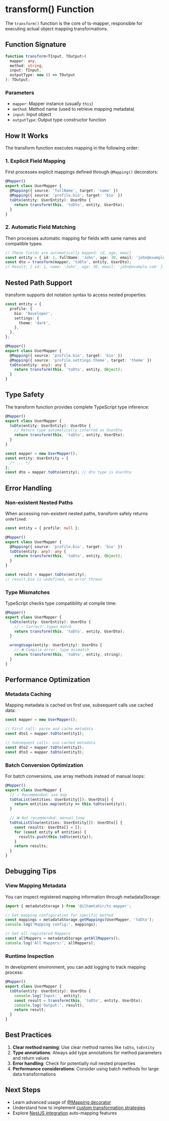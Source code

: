 # transform() Function

The `transform()` function is the core of ts-mapper, responsible for executing actual object mapping transformations.

## Function Signature

```typescript
function transform<TInput, TOutput>(
  mapper: any,
  method: string,
  input: TInput,
  outputType: new () => TOutput
): TOutput;
```

### Parameters

- `mapper`: Mapper instance (usually `this`)
- `method`: Method name (used to retrieve mapping metadata)
- `input`: Input object
- `outputType`: Output type constructor function

## How It Works

The transform function executes mapping in the following order:

### 1. Explicit Field Mapping

First processes explicit mappings defined through `@Mapping()` decorators:

```typescript
@Mapper()
export class UserMapper {
  @Mapping({ source: 'fullName', target: 'name' })
  @Mapping({ source: 'profile.bio', target: 'bio' })
  toDto(entity: UserEntity): UserDto {
    return transform(this, 'toDto', entity, UserDto);
  }
}
```

### 2. Automatic Field Matching

Then processes automatic mapping for fields with same names and compatible types:

```typescript
// These fields are automatically mapped: id, age, email
const entity = { id: 1, fullName: 'John', age: 30, email: 'john@example.com' };
const dto = transform(mapper, 'toDto', entity, UserDto);
// Result: { id: 1, name: 'John', age: 30, email: 'john@example.com' }
```

## Nested Path Support

transform supports dot notation syntax to access nested properties:

```typescript
const entity = {
  profile: {
    bio: 'Developer',
    settings: {
      theme: 'dark',
    },
  },
};

@Mapper()
export class UserMapper {
  @Mapping({ source: 'profile.bio', target: 'bio' })
  @Mapping({ source: 'profile.settings.theme', target: 'theme' })
  toDto(entity: any): any {
    return transform(this, 'toDto', entity, Object);
  }
}
```

## Type Safety

The transform function provides complete TypeScript type inference:

```typescript
@Mapper()
export class UserMapper {
  toDto(entity: UserEntity): UserDto {
    // Return type automatically inferred as UserDto
    return transform(this, 'toDto', entity, UserDto);
  }
}

const mapper = new UserMapper();
const entity: UserEntity = {
  /* ... */
};
const dto = mapper.toDto(entity); // dto type is UserDto
```

## Error Handling

### Non-existent Nested Paths

When accessing non-existent nested paths, transform safely returns `undefined`:

```typescript
const entity = { profile: null };

@Mapper()
export class UserMapper {
  @Mapping({ source: 'profile.bio', target: 'bio' })
  toDto(entity: any): any {
    return transform(this, 'toDto', entity, Object);
  }
}

const result = mapper.toDto(entity);
// result.bio is undefined, no error thrown
```

### Type Mismatches

TypeScript checks type compatibility at compile time:

```typescript
@Mapper()
export class UserMapper {
  toDto(entity: UserEntity): UserDto {
    // ✅ Correct: types match
    return transform(this, 'toDto', entity, UserDto);
  }

  wrongUsage(entity: UserEntity): UserDto {
    // ❌ Compile error: type mismatch
    return transform(this, 'toDto', entity, string);
  }
}
```

## Performance Optimization

### Metadata Caching

Mapping metadata is cached on first use, subsequent calls use cached data:

```typescript
const mapper = new UserMapper();

// First call: parse and cache metadata
const dto1 = mapper.toDto(entity1);

// Subsequent calls: use cached metadata
const dto2 = mapper.toDto(entity2);
const dto3 = mapper.toDto(entity3);
```

### Batch Conversion Optimization

For batch conversions, use array methods instead of manual loops:

```typescript
@Mapper()
export class UserMapper {
  // ✅ Recommended: use map
  toDtoList(entities: UserEntity[]): UserDto[] {
    return entities.map(entity => this.toDto(entity));
  }

  // ❌ Not recommended: manual loop
  toDtoListSlow(entities: UserEntity[]): UserDto[] {
    const results: UserDto[] = [];
    for (const entity of entities) {
      results.push(this.toDto(entity));
    }
    return results;
  }
}
```

## Debugging Tips

### View Mapping Metadata

You can inspect registered mapping information through metadataStorage:

```typescript
import { metadataStorage } from '@ilhamtahir/ts-mapper';

// Get mapping configuration for specific method
const mappings = metadataStorage.getMappings(UserMapper, 'toDto');
console.log('Mapping config:', mappings);

// Get all registered Mappers
const allMappers = metadataStorage.getAllMappers();
console.log('All Mappers:', allMappers);
```

### Runtime Inspection

In development environment, you can add logging to track mapping process:

```typescript
@Mapper()
export class UserMapper {
  toDto(entity: UserEntity): UserDto {
    console.log('Input:', entity);
    const result = transform(this, 'toDto', entity, UserDto);
    console.log('Output:', result);
    return result;
  }
}
```

## Best Practices

1. **Clear method naming**: Use clear method names like `toDto`, `toEntity`
2. **Type annotations**: Always add type annotations for method parameters and return values
3. **Error handling**: Check for potentially null nested properties
4. **Performance considerations**: Consider using batch methods for large data transformations

## Next Steps

- Learn advanced usage of [@Mapping decorator](./mapping)
- Understand how to implement [custom transformation strategies](./custom-strategy)
- Explore [NestJS integration](../nestjs/getting-started) auto-mapping features
